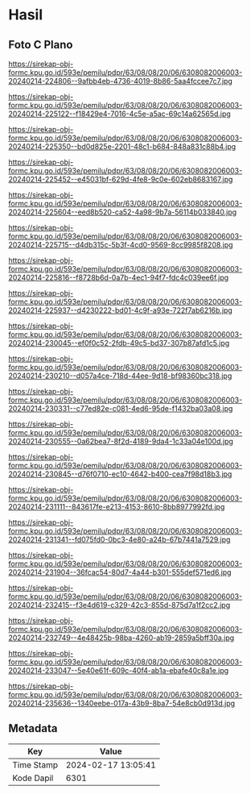 # Hasil

## Foto C Plano

https://sirekap-obj-formc.kpu.go.id/593e/pemilu/pdpr/63/08/08/20/06/6308082006003-20240214-224806--9afbb4eb-4736-4019-8b86-5aa4fccee7c7.jpg

https://sirekap-obj-formc.kpu.go.id/593e/pemilu/pdpr/63/08/08/20/06/6308082006003-20240214-225122--f18429e4-7016-4c5e-a5ac-69c14a62565d.jpg

https://sirekap-obj-formc.kpu.go.id/593e/pemilu/pdpr/63/08/08/20/06/6308082006003-20240214-225350--bd0d825e-2201-48c1-b684-848a831c88b4.jpg

https://sirekap-obj-formc.kpu.go.id/593e/pemilu/pdpr/63/08/08/20/06/6308082006003-20240214-225452--e45031bf-629d-4fe8-9c0e-602eb8683167.jpg

https://sirekap-obj-formc.kpu.go.id/593e/pemilu/pdpr/63/08/08/20/06/6308082006003-20240214-225604--eed8b520-ca52-4a98-9b7a-56114b033840.jpg

https://sirekap-obj-formc.kpu.go.id/593e/pemilu/pdpr/63/08/08/20/06/6308082006003-20240214-225715--d4db315c-5b3f-4cd0-9569-8cc9985f8208.jpg

https://sirekap-obj-formc.kpu.go.id/593e/pemilu/pdpr/63/08/08/20/06/6308082006003-20240214-225816--f8728b6d-0a7b-4ec1-94f7-fdc4c039ee6f.jpg

https://sirekap-obj-formc.kpu.go.id/593e/pemilu/pdpr/63/08/08/20/06/6308082006003-20240214-225937--d4230222-bd01-4c9f-a93e-722f7ab6216b.jpg

https://sirekap-obj-formc.kpu.go.id/593e/pemilu/pdpr/63/08/08/20/06/6308082006003-20240214-230045--ef0f0c52-2fdb-49c5-bd37-307b87afd1c5.jpg

https://sirekap-obj-formc.kpu.go.id/593e/pemilu/pdpr/63/08/08/20/06/6308082006003-20240214-230210--d057a4ce-718d-44ee-9d18-bf98360bc318.jpg

https://sirekap-obj-formc.kpu.go.id/593e/pemilu/pdpr/63/08/08/20/06/6308082006003-20240214-230331--c77ed82e-c081-4ed6-95de-f1432ba03a08.jpg

https://sirekap-obj-formc.kpu.go.id/593e/pemilu/pdpr/63/08/08/20/06/6308082006003-20240214-230555--0a62bea7-8f2d-4189-9da4-1c33a04e100d.jpg

https://sirekap-obj-formc.kpu.go.id/593e/pemilu/pdpr/63/08/08/20/06/6308082006003-20240214-230845--d76f0710-ec10-4642-b400-cea7f98d18b3.jpg

https://sirekap-obj-formc.kpu.go.id/593e/pemilu/pdpr/63/08/08/20/06/6308082006003-20240214-231111--843617fe-e213-4153-8610-8bb8977992fd.jpg

https://sirekap-obj-formc.kpu.go.id/593e/pemilu/pdpr/63/08/08/20/06/6308082006003-20240214-231341--fd075fd0-0bc3-4e80-a24b-67b7441a7529.jpg

https://sirekap-obj-formc.kpu.go.id/593e/pemilu/pdpr/63/08/08/20/06/6308082006003-20240214-231904--36fcac54-80d7-4a44-b301-555def571ed6.jpg

https://sirekap-obj-formc.kpu.go.id/593e/pemilu/pdpr/63/08/08/20/06/6308082006003-20240214-232415--f3e4d619-c329-42c3-855d-875d7a1f2cc2.jpg

https://sirekap-obj-formc.kpu.go.id/593e/pemilu/pdpr/63/08/08/20/06/6308082006003-20240214-232749--4e48425b-98ba-4260-ab19-2859a5bff30a.jpg

https://sirekap-obj-formc.kpu.go.id/593e/pemilu/pdpr/63/08/08/20/06/6308082006003-20240214-233047--5e40e61f-609c-40f4-ab1a-ebafe40c8a1e.jpg

https://sirekap-obj-formc.kpu.go.id/593e/pemilu/pdpr/63/08/08/20/06/6308082006003-20240214-235636--1340eebe-017a-43b9-8ba7-54e8cb0d913d.jpg


## Metadata

| Key        | Value               |
| ---------- | ------------------- |
| Time Stamp | 2024-02-17 13:05:41 |
| Kode Dapil | 6301                |



